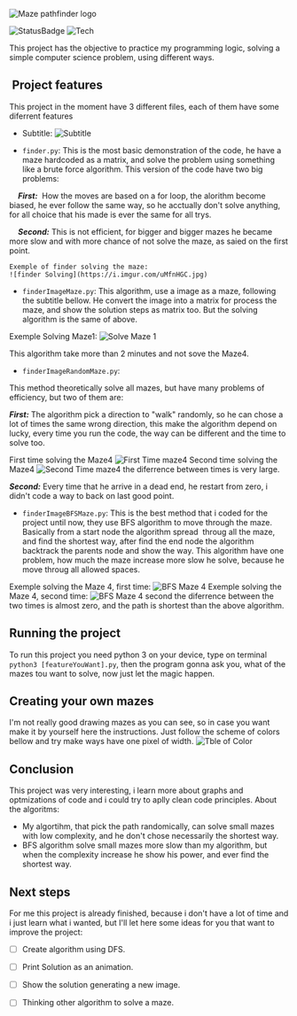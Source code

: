 ![Maze pathfinder logo](https://i.imgur.com/d0JN8qJ.jpg')

  
  

![StatusBadge](https://badgen.net/badge/Status/Finished/green)  ![Tech](https://badgen.net/badge/Tech/Python/blue)

  

This project has the objective to practice my programming logic, solving a simple computer science problem, using different ways.

  

##  Project features

  

This project in the moment have 3 different files, each of them have some diferrent features

- Subtitle:
![Subtitle](https://i.imgur.com/4ijJBTZ.jpg)
  

- `finder.py`: This is the most basic demonstration of the code, he have a maze hardcoded as a matrix, and solve the problem using something like a brute force algorithm. This version of the code have two big problems:

    ***First:***  How the moves are based on a for loop, the alorithm become biased, he ever follow the same way, so he acctually don't solve anything, for all choice that his made is ever the same for all trys.

    ***Second:*** This is not efficient, for bigger and bigger mazes he became more slow and with more chance of not solve the maze, as saied on the first point.
	
	Exemple of finder solving the maze:
	![finder Solving](https://i.imgur.com/uMfnHGC.jpg)

  

- `finderImageMaze.py`: This algorithm, use a image as a maze, following the subtitle bellow. He convert the image into a matrix for process the maze, and show the solution steps as matrix too. But the solving algorithm is the same of above.

Exemple Solving Maze1:
![Solve Maze 1](https://i.imgur.com/0HotLkc.jpg)

This algorithm take more than 2 minutes and not sove the Maze4.

  

- `finderImageRandomMaze.py`:

This method theoretically solve all mazes, but have many problems of efficiency, but two of them are:

  

***First:*** The algorithm pick a direction to "walk" randomly, so he can chose a lot of times the same wrong direction, this make the algorithm depend on lucky, every time you run the code, the way can be different and the time to solve too.

First time solving the Maze4
![First Time maze4](https://i.imgur.com/3AUr0Xo.jpg)
Second time solving the Maze4
![Second Time maze4](https://i.imgur.com/GrZFLiE.jpg)
the diferrence between times is very large.

  

***Second:*** Every time that he arrive in a dead end, he restart from zero, i didn't code a way to back on last good point.

  

- `finderImageBFSMaze.py`: This is the best method that i coded for the project until now, they use BFS algorithm to move through the maze. Basically from a start node the algorithm spread  throug all the maze, and find the shortest way, after find the end node the algorithm backtrack the parents node and show the way. This algorithm have one problem, how much the maze increase more slow he solve, because he move throug all allowed spaces.

Exemple solving the Maze 4, first time:
![BFS Maze 4](https://i.imgur.com/uwzFm5c.jpg)
Exemple solving the Maze 4, second time:
![BFS Maze 4 second](https://i.imgur.com/JG5szoX.jpg)
the diferrence between the two times is almost zero, and the path is shortest than the above algorithm.
  

## Running the project

  

To run this project you need python 3 on your device, type on terminal `python3 [featureYouWant].py`, then the program gonna ask you, what of the mazes tou want to solve, now just let the magic happen.

  

## Creating your own mazes

  

I'm not really good drawing mazes as you can see, so in case you want make it by yourself here the instructions. Just follow the scheme of colors bellow and try make ways have one pixel of width.
![Tble of Color](https://i.imgur.com/Ht3m2pr.jpg)

## Conclusion
This project was very interesting, i learn more about graphs and optmizations of code and i could try to aplly clean code principles. About the algoritms:
- My algortihm, that pick the path randomically, can solve small mazes with low complexity, and he don't chose necessarily the shortest way.
- BFS algorithm solve small mazes more slow than my algorithm, but when the complexity increase he show his power, and ever find the shortest way.

## Next steps
For me this project is already finished, because i don't have a lot of time and i just learn what i wanted, but I'll let here some ideas for you that want to improve the project:
- [ ] Create algorithm using DFS.
- [ ] Print Solution as an animation.
- [ ] Show the solution generating a new image.
- [ ] Thinking other algorithm to solve a maze.

